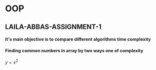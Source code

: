 # OOP

## LAILA-ABBAS-ASSIGNMENT-1

#### It's main objective is to compare different algorithms time complexity
#### Finding common numbers in array by two ways one of complexity 
$y = x^2$